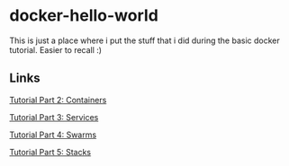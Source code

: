 # docker-hello-world
This is just a place where i put the stuff that i did during the basic docker tutorial.
Easier to recall :)

## Links
[Tutorial Part 2: Containers](https://docs.docker.com/get-started/part2/)

[Tutorial Part 3: Services](https://docs.docker.com/get-started/part3/)

[Tutorial Part 4: Swarms](https://docs.docker.com/get-started/part4/)

[Tutorial Part 5: Stacks](https://docs.docker.com/get-started/part5/)
